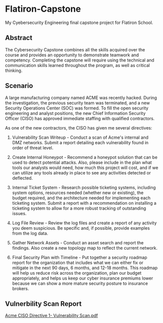 # Flatiron-Capstone
My Cyebersecurity Engineering final capstone project for Flatiron School.

## Abstract
The Cybersecurity Capstone combines all the skills acquired over the course and provides an opportunity to demonstrate teamwork and competency. Completing the capstone will require using the technical and communication skills learned throughout the program, as well as critical thinking.

## Scenario
A large manufacturing company named ACME was recently hacked. During the investigation, the previous security team was terminated, and a new Security Operations Center (SOC) was formed. To fill the open security engineering and analyst positions, the new Chief Information Security Officer (CISO) has approved immediate staffing with qualified contractors. 

As one of the new contractors, the CISO has given me several directives:

1) Vulnerability Scan Writeup - Conduct a scan of Acme's internal and DMZ networks. Submit a report detailing each vulnerability found in order of threat level.

2) Create Internal Honeypot - Recommend a honeypot solution that can be used to detect potential attacks. Also, please include in the plan what tools our analysts would need, how much this project will cost, and if we can utilize any tools already in place to see any activities detected or deflected.

3) Internal Ticket System - Research possible ticketing systems, including system options, resources needed (whether new or existing), the budget required, and the architecture needed for implementing each ticketing system. Submit a report with a recommendation on installing a ticketing system to allow for a more robust tracking of outstanding issues.

4) Log File Review - Review the log files and create a report of any activity you deem suspicious. Be specific and, if possible, provide examples from the log data.

5) Gather Network Assets - Conduct an asset search and report the findings. Also create a new topology map to reflect the current network.

6) Final Security Plan with Timeline - Put together a security roadmap report for the organization that includes what we can either fix or mitigate in the next 90 days, 6 months, and 12-18 months. This roadmap will help us reduce risk across the organization, plan our budget appropriately, and helps us keep our cyber insurance premiums lower because we can show a more mature security posture to insurance brokers.

## Vulnerbility Scan Report

[Acme CISO Directive 1- Vulnerability Scan.pdf](https://github.com/user-attachments/files/15915827/Acme.CISO.Directive.1-.Vulnerability.Scan.pdf)
